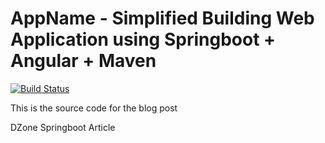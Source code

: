# AppName - Simplified Building Web Application using Springboot + Angular + Maven

[![Build Status](https://travis-ci.com/ihappyk/AppName.svg?branch=master)](https://travis-ci.com/ihappyk/AppName)

This is the source code for the blog post

DZone Springboot Article 
